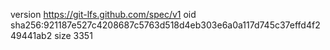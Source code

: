 version https://git-lfs.github.com/spec/v1
oid sha256:921187e527c4208687c5763d518d4eb303e6a0a117d745c37effd4f249441ab2
size 3351
